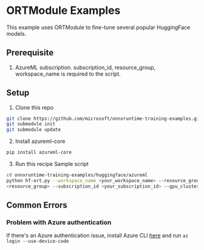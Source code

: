 # ORTModule Examples
This example uses ORTModule to fine-tune several popular HuggingFace models.

## Prerequisite
1. AzureML subscription. subscription_id, resource_group, workspace_name is required to the script.

## Setup
1. Clone this repo
```bash
git clone https://github.com/microsoft/onnxruntime-training-examples.git
git submodule init
git submodule update
```
2. Install azureml-core
```bash
pip install azureml-core
```
3. Run this recipe
Sample script

```bash
cd onnxruntime-training-examples/huggingface/azureml
python hf-ort.py --workspace_name <your_workspace_name> --resource_group 
<resource_group> --subscription_id <your_subscription_id> --gpu_cluster_name V100 --min_cluster_node 0 --max_cluster_node 7 --hf_model bert-large --run_config ort
```
## Common Errors
### Problem with Azure authentication
If there's an Azure authentication issue, install Azure CLI [here](https://docs.microsoft.com/en-us/cli/azure/) and run `az login --use-device-code`